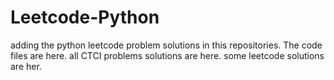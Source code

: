 # Leetcode-Python
adding the python leetcode problem solutions in this repositories. 
The code files are here.
all CTCI problems solutions are here.
some leetcode solutions are her.














































































































































































































































































































































































































































































































































































